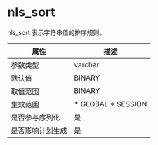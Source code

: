 nls_sort 
=============================

nls_sort 表示字符串值的排序规则。


|  **属性**  |                                                   **描述**                                                   |
|----------|------------------------------------------------------------------------------------------------------------|
| 参数类型     | varchar                                                                                                    |
| 默认值      | BINARY                                                                                                     |
| 取值范围     | BINARY                                                                                                     |
| 生效范围     | * GLOBAL   * SESSION    |
| 是否参与序列化  | 是                                                                                                          |
| 是否影响计划生成 | 是                                                                                                          |



